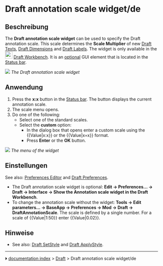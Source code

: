 # Draft annotation scale widget/de
## Beschreibung

The **Draft annotation scale widget** can be used to specify the Draft annotation scale. This scale determines the **Scale Multiplier** of new [Draft Texts](Draft_Text.md), [Draft Dimensions](Draft_Dimension.md) and [Draft Labels](Draft_Label.md). The widget is only available in the <img alt="" src=images/Workbench_Draft.svg  style="width:24px;"> [Draft Workbench](Draft_Workbench.md). It is an [optional](#Preferences.md) GUI element that is located in the [Status bar](Status_bar.md).

![](images/Draft_annotation_scale_widget_button.png ) 
*The Draft annotation scale widget*



## Anwendung

1.  Press the **x:x** button in the [Status bar](Status_bar.md). The button displays the current annotation scale.
2.  The scale menu opens.
3.  Do one of the following:
    -   Select one of the standard scales.
    -   Select the **custom** option:
        -   In the dialog box that opens enter a custom scale using the {{Value|x:x}} or the {{Value|x<nowiki>=</nowiki>x}} format.
        -   Press **Enter** or the **OK** button.

![](images/Draft_annotation_scale_widget_menu.png ) 
*The menu of the widget*



## Einstellungen

See also: [Preferences Editor](Preferences_Editor.md) and [Draft Preferences](Draft_Preferences.md).

-   The Draft annotation scale widget is optional: **Edit → Preferences... → Draft → Interface → Show the Annotation scale widget in the Draft Workbench**.
-   To change the annotation scale without the widget: **Tools → Edit parameters... → BaseApp → Preferences → Mod → Draft → DraftAnnotationScale**. The scale is defined by a single number. For a scale of {{Value|1:50}} enter {{Value|0.02}}.



## Hinweise

-   See also: [Draft SetStyle](Draft_SetStyle.md) and [Draft ApplyStyle](Draft_ApplyStyle.md).



---
⏵ [documentation index](../README.md) > [Draft](Draft_Workbench.md) > Draft annotation scale widget/de
